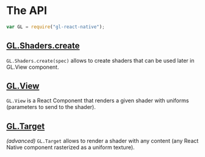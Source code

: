 # The API

```js
var GL = require("gl-react-native");
```

## [GL.Shaders.create](Shaders.create.md)

`GL.Shaders.create(spec)` allows to create shaders that can be used later in GL.View component.

## [GL.View](View.md)

`GL.View` is a React Component that renders a given shader with uniforms (parameters to send to the shader).

## [GL.Target](Target.md)

*(advanced)* `GL.Target` allows to render a shader with any content (any React Native component rasterized as a uniform texture).
